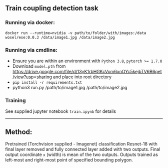 ## Train coupling detection task

### Running via docker:
`docker run --runtime=nvidia -v path/to/folder/with/images:/data wosel/ese:0.0.3 /data/image1.jpg /data/image2.jpg`

### Running via cmdline:

 - Ensure you are within an environment with `Python 3.8`, `pytorch >= 1.7.0`
 - Download `model.pth` from https://drive.google.com/file/d/13yK1rbHGKcVom6xnOYc5kejbTV6B6qet/view?usp=sharing and place into root directory
 - `pip install -r requirements.txt`
 - python3 run.py /path/to/image1.jpg /path/to/image2.jpg

### Training 
See supplied jupyter notebook `train.ipynb` for details


________________

## Method:

Pretrained (Torchvision supplied - Imagenet) classification Resnet-18 with final layer removed and fully connected layer added with two outputs. Final output coordinate `x` (width) is mean of the two outputs. 
Outputs trained as left-most and right-most point of specified bounding polygon. 



